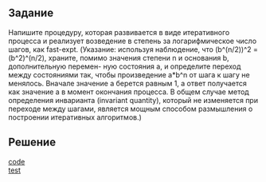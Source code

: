 ## Задание
Напишите процедуру, которая развивается в виде итеративного процесса и реализует возведение в степень за логарифмическое число шагов, как fast-expt. (Указание: используя наблюдение, что (b^(n/2))^2 = (b^2)^(n/2), храните, помимо значения степени n и основания b, дополнительную перемен- ную состояния a, и определите переход между состояниями так, чтобы произведение a*b^n от шага к шагу не менялось. Вначале значение a берется равным 1, а ответ получается как значение a в момент окончания процесса. В общем случае метод определения инварианта (invariant quantity), который не изменяется при переходе между шагами, является мощным способом размышления о построении итеративных алгоритмов.)

## Решение
[code](../../src/chapter01/solution1_16.rkt)  
[test](../../test/chapter01/test1_16.rkt)
